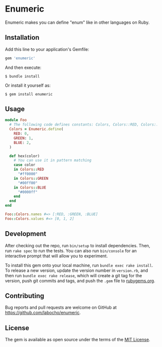 # Enumeric

Enumeric makes you can define "enum" like in other languages on Ruby.

## Installation

Add this line to your application's Gemfile:

```ruby
gem 'enumeric'
```

And then execute:

    $ bundle install

Or install it yourself as:

    $ gem install enumeric

## Usage

```ruby
module Foo
  # The following code defines constants: Colors, Colors::RED, Colors::GREEN, Colors::BLUE.
  Colors = Enumeric.define(
    RED: 0,
    GREEN: 1,
    BLUE: 2,
  )

  def hex(color)
    # You can use it in pattern matching
    case color
    in Colors::RED
      "#ff0000"
    in Colors::GREEN
      "#00ff00"
    in Colors::BLUE
      "#0000ff"
    end
  end
end

Foo::Colors.names #=> [:RED, :GREEN, :BLUE]
Foo::Colors.values #=> [0, 1, 2]
```

## Development

After checking out the repo, run `bin/setup` to install dependencies. Then, run `rake spec` to run the tests. You can also run `bin/console` for an interactive prompt that will allow you to experiment.

To install this gem onto your local machine, run `bundle exec rake install`. To release a new version, update the version number in `version.rb`, and then run `bundle exec rake release`, which will create a git tag for the version, push git commits and tags, and push the `.gem` file to [rubygems.org](https://rubygems.org).

## Contributing

Bug reports and pull requests are welcome on GitHub at https://github.com/labocho/enumeric.


## License

The gem is available as open source under the terms of the [MIT License](https://opensource.org/licenses/MIT).
